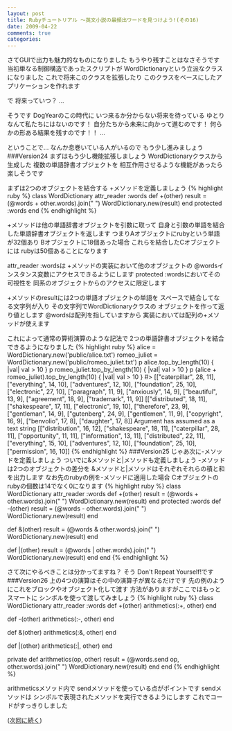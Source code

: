 ```yaml
---
layout: post
title: Rubyチュートリアル ～英文小説の最頻出ワードを見つけよう!(その16)
date: 2009-04-22
comments: true
categories:
---
```



さてGUIで出力も魅力的なものになりました
もうやり残すことはなさそうです
当初単なる制御構造であったスクリプトが
WordDictionaryという立派なクラスになりました
これで将来このクラスを拡張したり
このクラスをベースにしたアプリケーションを作れます

で
将来っていつ？
...

そうです
DogYearのこの時代に
いつ来るか分からない将来を待っている
ゆとりなんて私たちにはないのです！
自分たちから未来に向かって進むのです！
何らかの形ある結果を残すのです！！
...

ということで...
なんか息巻いている人がいるので
もう少し進みましょう
###Version24
まずはもう少し機能拡張しましょう
WordDictionaryクラスから生成した
複数の単語辞書オブジェクトを
相互作用させるような機能があったら楽しそうです

まずは2つのオブジェクトを結合する
 +メソッドを定義しましょう
{% highlight ruby %}
 class WordDictionary
   attr_reader :words
   def +(other)
     result = (@words + other.words).join(" ")
     WordDictionary.new(result)
   end
   protected :words
 end
{% endhighlight %}

 +メソッドは他の単語辞書オブジェクトを引数に取って
自身と引数の単語を結合した単語辞書オブジェクトを返します
つまりAオブジェクトにrubyという単語が32個あり
Bオブジェクトに18個あった場合
これらを結合したCオブジェクトには
rubyは50個あることになります

attr_reader :wordsは
 +メソッドの実装において他のオブジェクトの
@wordsインスタンス変数にアクセスできるようにします
protected :wordsにおいてその可視性を
同系のオブジェクトからのアクセスに限定します

 +メソッドのresultには2つの単語オブジェクトの単語を
スペースで結合してなる文字列が入り
その文字列でWordDictionaryクラスの
オブジェクトを作って返り値とします
@wordsは配列を指していますから
実装においては配列の+メソッドが使えます

これによって通常の算術演算のような記法で
2つの単語辞書オブジェクトを結合できるようになりました
{% highlight ruby %}
 alice = WordDictionary.new('public/alice.txt')
 romeo_juliet = WordDictionary.new('public/romeo_juliet.txt')
 p alice.top_by_length(10) { |val| val > 10 }
 p romeo_juliet.top_by_length(10) { |val| val > 10 }
 p (alice + romeo_juliet).top_by_length(10) { |val| val > 10 }
 #> [["caterpillar", 28, 11], ["everything", 14, 10], ["adventures", 12, 10], ["foundation", 25, 10], ["electronic", 27, 10], ["paragraph", 11, 9], ["anxiously", 14, 9], ["beautiful", 13, 9], ["agreement", 18, 9], ["trademark", 11, 9]]
 [["distributed", 18, 11], ["shakespeare", 17, 11], ["electronic", 19, 10], ["therefore", 23, 9], ["gentleman", 14, 9], ["gutenberg", 24, 9], ["gentlemen", 11, 9], ["copyright", 16, 9], ["benvolio", 17, 8], ["daughter", 17, 8]]
Argument has assumed as a text string
 [["distribution", 16, 12], ["shakespeare", 18, 11], ["caterpillar", 28, 11], ["opportunity", 11, 11], ["information", 13, 11], ["distributed", 22, 11], ["everything", 15, 10], ["adventures", 12, 10], ["foundation", 25, 10], ["permission", 16, 10]]
{% endhighlight %}
###Version25
じゃあ次に-メソッドを定義しましょう
ついでに&メソッドと|メソッドも定義しましょう
 -メソッドは2つのオブジェクトの差分を
&メソッドと|メソッドはそれぞれそれらの積と和を出力します
なお先のrubyの例を-メソッドに適用した場合
Cオブジェクトのrubyの個数は14でなく0になります
{% highlight ruby %}
 class WordDictionary
   attr_reader :words
   def +(other)
     result = (@words + other.words).join(" ")
     WordDictionary.new(result)
   end
   protected :words
   def -(other)
     result = (@words - other.words).join(" ")
     WordDictionary.new(result)
   end
 
   def &(other)
     result = (@words & other.words).join(" ")
     WordDictionary.new(result)
   end
 
   def |(other)
     result = (@words | other.words).join(" ")
     WordDictionary.new(result)
   end
 end
{% endhighlight %}

さて次にやるべきことは分かってますね？
そう
Don't Repeat Yourself!です
###Version26
上の4つの演算はその中の演算子が異なるだけです
先の例のようにこれをブロックやオブジェクト化して渡す
方法がありますがここではもっとスマートに
シンボルを使って渡してみましょう
{% highlight ruby %}
 class WordDictionary
   attr_reader :words
   def +(other)
     arithmetics(:+, other)
   end
 
   def -(other)
     arithmetics(:-, other)
   end
 
   def &(other)
     arithmetics(:&, other)
   end
 
   def |(other)
     arithmetics(:|, other)
   end
 
   private
   def arithmetics(op, other)
     result = (@words.send op, other.words).join(" ")
     WordDictionary.new(result)
   end
 end
{% endhighlight %}

arithmeticsメソッド内で
sendメソッドを使っている点がポイントです
sendメソッドは
シンボルで表現されたメソッドを実行できるようにします
これでコードがすっきりしました

([次回に続く](http://d.hatena.ne.jp/keyesberry/20090423/p1))